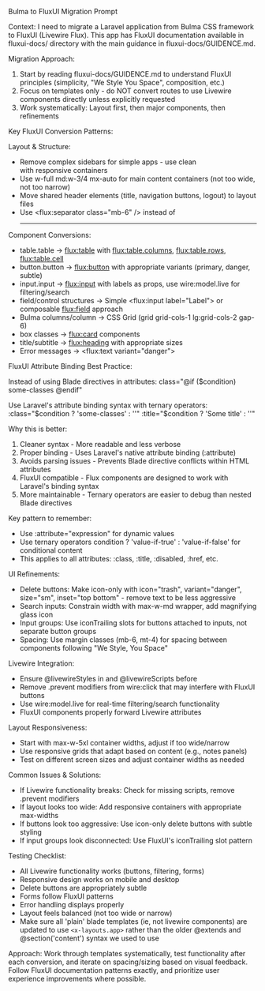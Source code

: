   Bulma to FluxUI Migration Prompt

  Context: I need to migrate a Laravel application from Bulma CSS framework to FluxUI (Livewire Flux). This app has FluxUI
  documentation available in fluxui-docs/ directory with the main guidance in fluxui-docs/GUIDENCE.md.

  Migration Approach:
  1. Start by reading fluxui-docs/GUIDENCE.md to understand FluxUI principles (simplicity, "We Style You Space", composition,
  etc.)
  2. Focus on templates only - do NOT convert routes to use Livewire components directly unless explicitly requested
  3. Work systematically: Layout first, then major components, then refinements

  Key FluxUI Conversion Patterns:

  Layout & Structure:
  - Remove complex sidebars for simple apps - use clean <main> with responsive containers
  - Use w-full md:w-3/4 mx-auto for main content containers (not too wide, not too narrow)
  - Move shared header elements (title, navigation buttons, logout) to layout files
  - Use <flux:separator class="mb-6" /> instead of <hr>

  Component Conversions:
  - table.table → <flux:table> with <flux:table.columns>, <flux:table.rows>, <flux:table.cell>
  - button.button → <flux:button> with appropriate variants (primary, danger, subtle)
  - input.input → <flux:input> with labels as props, use wire:model.live for filtering/search
  - field/control structures → Simple <flux:input label="Label"> or composable <flux:field> approach
  - Bulma columns/column → CSS Grid (grid grid-cols-1 lg:grid-cols-2 gap-6)
  - box classes → <flux:card> components
  - title/subtitle → <flux:heading> with appropriate sizes
  - Error messages → <flux:text variant="danger">

  FluxUI Attribute Binding Best Practice:

  Instead of using Blade directives in attributes:
  class="@if ($condition) some-classes @endif"

  Use Laravel's attribute binding syntax with ternary operators:
  :class="$condition ? 'some-classes' : ''"
  :title="$condition ? 'Some title' : ''"

  Why this is better:
  1. Cleaner syntax - More readable and less verbose
  2. Proper binding - Uses Laravel's native attribute binding (:attribute)
  3. Avoids parsing issues - Prevents Blade directive conflicts within HTML attributes
  4. FluxUI compatible - Flux components are designed to work with Laravel's binding syntax
  5. More maintainable - Ternary operators are easier to debug than nested Blade directives

  Key pattern to remember:
  - Use :attribute="expression" for dynamic values
  - Use ternary operators condition ? 'value-if-true' : 'value-if-false' for conditional content
  - This applies to all attributes: :class, :title, :disabled, :href, etc.

  UI Refinements:
  - Delete buttons: Make icon-only with icon="trash", variant="danger", size="sm", inset="top bottom" - remove text to be less
  aggressive
  - Search inputs: Constrain width with max-w-md wrapper, add magnifying glass icon
  - Input groups: Use iconTrailing slots for buttons attached to inputs, not separate button groups
  - Spacing: Use margin classes (mb-6, mt-4) for spacing between components following "We Style, You Space"

  Livewire Integration:
  - Ensure @livewireStyles in <head> and @livewireScripts before </body>
  - Remove .prevent modifiers from wire:click that may interfere with FluxUI buttons
  - Use wire:model.live for real-time filtering/search functionality
  - FluxUI components properly forward Livewire attributes

  Layout Responsiveness:
  - Start with max-w-5xl container widths, adjust if too wide/narrow
  - Use responsive grids that adapt based on content (e.g., notes panels)
  - Test on different screen sizes and adjust container widths as needed

  Common Issues & Solutions:
  - If Livewire functionality breaks: Check for missing scripts, remove .prevent modifiers
  - If layout looks too wide: Add responsive containers with appropriate max-widths
  - If buttons look too aggressive: Use icon-only delete buttons with subtle styling
  - If input groups look disconnected: Use FluxUI's iconTrailing slot pattern

  Testing Checklist:
  - All Livewire functionality works (buttons, filtering, forms)
  - Responsive design works on mobile and desktop
  - Delete buttons are appropriately subtle
  - Forms follow FluxUI patterns
  - Error handling displays properly
  - Layout feels balanced (not too wide or narrow)
  - Make sure all 'plain' blade templates (ie, not livewire components) are updated to use `<x-layouts.app>` rather than the older @extends and @section('content') syntax we used to use

  Approach: Work through templates systematically, test functionality after each conversion, and iterate on spacing/sizing based
   on visual feedback. Follow FluxUI documentation patterns exactly, and prioritize user experience improvements where possible.

